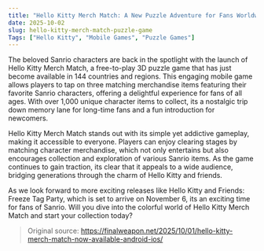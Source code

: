 ```yaml
---
title: "Hello Kitty Merch Match: A New Puzzle Adventure for Fans Worldwide"
date: 2025-10-02
slug: hello-kitty-merch-match-puzzle-game
Tags: ["Hello Kitty", "Mobile Games", "Puzzle Games"]
---
```


The beloved Sanrio characters are back in the spotlight with the launch of Hello Kitty Merch Match, a free-to-play 3D puzzle game that has just become available in 144 countries and regions. This engaging mobile game allows players to tap on three matching merchandise items featuring their favorite Sanrio characters, offering a delightful experience for fans of all ages. With over 1,000 unique character items to collect, its a nostalgic trip down memory lane for long-time fans and a fun introduction for newcomers.

Hello Kitty Merch Match stands out with its simple yet addictive gameplay, making it accessible to everyone. Players can enjoy clearing stages by matching character merchandise, which not only entertains but also encourages collection and exploration of various Sanrio items. As the game continues to gain traction, its clear that it appeals to a wide audience, bridging generations through the charm of Hello Kitty and friends.

As we look forward to more exciting releases like Hello Kitty and Friends: Freeze Tag Party, which is set to arrive on November 6, its an exciting time for fans of Sanrio. Will you dive into the colorful world of Hello Kitty Merch Match and start your collection today?
> Original source: https://finalweapon.net/2025/10/01/hello-kitty-merch-match-now-available-android-ios/